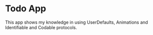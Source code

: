 # Todo App
This app shows my knowledge in using UserDefaults, Animations and Identifiable and Codable protocols.
